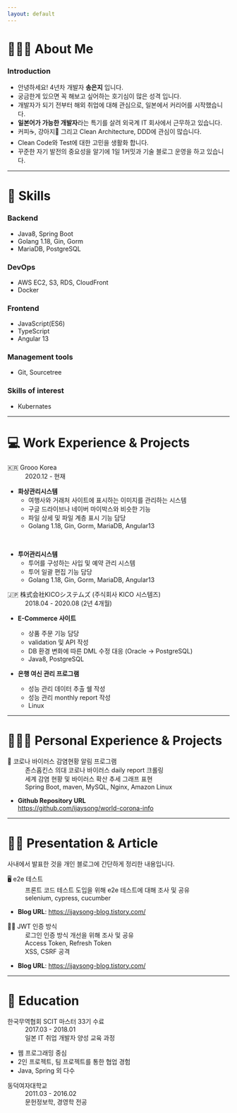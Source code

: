 ```yaml
---
layout: default
---
```

# 👩🏻‍💻 About Me
### Introduction
* 안녕하세요! 4년차 개발자 **송은지** 입니다.
* 궁금한게 있으면 꼭 해보고 싶어하는 호기심이 많은 성격 입니다.
* 개발자가 되기 전부터 해외 취업에 대해 관심으로, 일본에서 커리어를 시작했습니다.
* **일본어가 가능한 개발자**라는 특기를 살려 외국계 IT 회사에서 근무하고 있습니다.
* 커피☕️, 강아지🐶 그리고 Clean Architecture, DDD에 관심이 많습니다.
* Clean Code와 Test에 대한 고민을 생활화 합니다.
* 꾸준한 자기 발전의 중요성을 알기에 1일 1커밋과 기술 블로그 운영을 하고 있습니다.

---

# 🔨 Skills
### Backend
* Java8, Spring Boot
* Golang 1.18, Gin, Gorm
* MariaDB, PostgreSQL

### DevOps
* AWS EC2, S3, RDS, CloudFront
* Docker

### Frontend
* JavaScript(ES6)
* TypeScript
* Angular 13

### Management tools
* Git, Sourcetree

### Skills of interest
* Kubernates
  
---

# 💻 Work Experience & Projects
<dl>
  <dt>🇰🇷 Grooo Korea</dt>
  <dd>2020.12 - 현재</dd> 
</dl>

* **화상관리시스템**
  * 여행사와 거래처 사이트에 표시하는 이미지를 관리하는 시스템
  * 구글 드라이브나 네이버 마이박스와 비슷한 기능 
  * 파일 상세 및 파일 계층 표시 기능 담당
  * Golang 1.18, Gin, Gorm, MariaDB, Angular13
<br>

* **투어관리시스템**
  * 투어를 구성하는 사입 및 예약 관리 시스템
  * 투어 일괄 편집 기능 담당
  * Golang 1.18, Gin, Gorm, MariaDB, Angular13


<dl>
  <dt>🇯🇵 株式会社KICOシステムズ (주식회사 KICO 시스템즈)</dt>
  <dd>2018.04 - 2020.08 (2년 4개월)</dd>
</dl>

* **E-Commerce 사이트**
  * 상품 주문 기능 담당
  * validation 및 API 작성
  * DB 환경 변화에 따른 DML 수정 대응 (Oracle -> PostgreSQL)
  * Java8, PostgreSQL

* **은행 여신 관리 프로그램** 
  * 성능 관리 데이터 추출 쉘 작성
  * 성능 관리 monthly report 작성
  * Linux

---

# 🤹🏻‍♀️ Personal Experience & Projects
<!-- TODO 추후 반영
<dl>
  <dt>🚬 흡연 구역 안내 프로그램</dt>
  <dd>흡연 가능한 구역을 지도 상에 표현</dd>
</dl>


* **Project URL**  
  <https://www.google.com> 
* **Github Repository URL**  
  <https://www.google.com>
-->

<dl>
  <dt>🦠 코로나 바이러스 감염현황 알림 프로그램</dt>
  <dd>존스홉킨스 의대 코로나 바이러스 daily report 크롤링</dd>
  <dd>세계 감염 현황 및 바이러스 확산 추세 그래프 표현</dd>
  <dd>Spring Boot, maven, MySQL, Nginx, Amazon Linux</dd>
</dl>

* **Github Repository URL**  
  <https://github.com/ijaysong/world-corona-info>

---

# ✍🏼 Presentation & Article
사내에서 발표한 것을 개인 블로그에 간단하게 정리한 내용입니다.

<dl>
  <dt>🖥 e2e 테스트</dt>
  <dd>프론트 코드 테스트 도입을 위해 e2e 테스트에 대해 조사 및 공유</dd>
  <dd>selenium, cypress, cucumber</dd>
</dl>



<!-- TODO URL 수정 필요  -->
* **Blog URL**: <https://ijaysong-blog.tistory.com/>

<dl>
  <dt>🙆🏻‍ JWT 인증 방식</dt>
  <dd>로그인 인증 방식 개선을 위해 조사 및 공유</dd>
  <dd>Access Token, Refresh Token</dd>
  <dd>XSS, CSRF 공격</dd>
</dl>

<!-- TODO URL 수정 필요  -->
* **Blog URL**: <https://ijaysong-blog.tistory.com/>

---

# 🏫 Education
<dl>
  <dt>한국무역협회 SCIT 마스터 33기 수료</dt>
  <dd>2017.03 - 2018.01</dd>
  <dd>일본 IT 취업 개발자 양성 교육 과정</dd>
</dl>

* 웹 프로그래밍 중심
* 2인 프로젝트, 팀 프로젝트를 통한 협업 경험
* Java, Spring 외 다수

<dl>
  <dt>동덕여자대학교</dt>
  <dd>2011.03 - 2016.02</dd>
  <dd>문헌정보학, 경영학 전공</dd>
</dl>